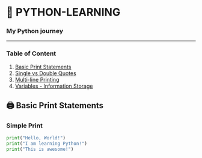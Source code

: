 # 🐍  PYTHON-LEARNING
### My Python journey
---
### Table of Content
1. [Basic Print Statements](#-basic-print-statements)
2. [Single vs Double Quotes](#-single-vs-double-quotes)
3. [Multi-line Printing](#-multi-line-printing)
4. [Variables - Information Storage](#-variables---information-storage)





## 🖨️ Basic Print Statements

### Simple Print
```python
print("Hello, World!")
print("I am learning Python!")
print("This is awesome!")
```

